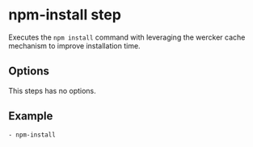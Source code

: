 # npm-install step

Executes the `npm install` command with leveraging the wercker cache mechanism to improve installation time.

## Options

This steps has no options.

## Example

    - npm-install
